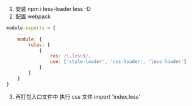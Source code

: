 1. 安装 npm i less-loader less -D
2. 配置 webpack 
```javascript
module.exports = {
    ...
    module: {
        rules: [
            {
                res: /\.less$/,
                use: ['style-loader', 'css-loader', 'less-loader']
            }
        ]
    }
}
```
3. 再打包入口文件中 执行 css 文件  import 'index.less'
